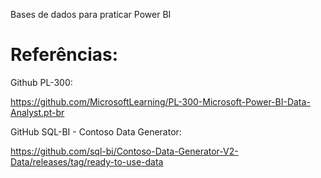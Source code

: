 Bases de dados para praticar Power BI

# Referências:

Github PL-300:

https://github.com/MicrosoftLearning/PL-300-Microsoft-Power-BI-Data-Analyst.pt-br

GitHub SQL-BI - Contoso Data Generator:

https://github.com/sql-bi/Contoso-Data-Generator-V2-Data/releases/tag/ready-to-use-data

